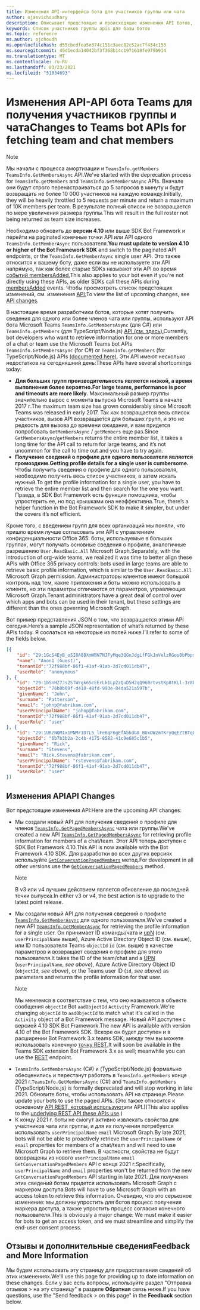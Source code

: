 ```yaml
---
title: Изменения API-интерфейса бота для участников группы или чата
author: ojasvichoudhary
description: Описывает предстоящие и происходящие изменения API ботов, используемых для искания членов групп и чатов
keywords: Список участников группы apis для базы ботов
ms.topic: reference
ms.author: ojchoudh
ms.openlocfilehash: d55cbcdfea5e374c151c3eec82c52ac7f434c153
ms.sourcegitcommit: 49d1ecda14042bf3f368b14c1971618fe979b914
ms.translationtype: MT
ms.contentlocale: ru-RU
ms.lasthandoff: 03/23/2021
ms.locfileid: "51034693"
---
```

# <a name="changes-to-teams-bot-apis-for-fetching-team-and-chat-members"></a><span data-ttu-id="16633-104">Изменения API-API бота Teams для получения участников группы и чата</span><span class="sxs-lookup"><span data-stu-id="16633-104">Changes to Teams bot APIs for fetching team and chat members</span></span>

>[!NOTE]
> <span data-ttu-id="16633-105">Мы начали с процесса амортизации и `TeamsInfo.getMembers` `TeamsInfo.GetMembersAsync` API.</span><span class="sxs-lookup"><span data-stu-id="16633-105">We've started with the deprecation process for `TeamsInfo.getMembers` and `TeamsInfo.GetMembersAsync` APIs.</span></span> <span data-ttu-id="16633-106">Вначале они будут строго перенастраиваться до 5 запросов в минуту и будут возвращать не более 10 000 участников на каждую команду.</span><span class="sxs-lookup"><span data-stu-id="16633-106">Initially, they will be heavily throttled to 5 requests per minute and return a maximum of 10K members per team.</span></span> <span data-ttu-id="16633-107">В результате полный список не возвращается по мере увеличения размера группы.</span><span class="sxs-lookup"><span data-stu-id="16633-107">This will result in the full roster not being returned as team size increases.</span></span> 
> 
> <span data-ttu-id="16633-108">Необходимо обновить до **версии 4.10** или выше SDK Bot Framework и перейти на paginated конечные точки API или API одного `TeamsInfo.GetMemberAsync` пользователя.</span><span class="sxs-lookup"><span data-stu-id="16633-108">**You must update to version 4.10 or higher of the Bot Framework SDK** and switch to the paginated API endpoints, or the `TeamsInfo.GetMemberAsync` single user API.</span></span> <span data-ttu-id="16633-109">Это также относится к вашему боту, даже если вы не используете эти API напрямую, так как более старые SDKs называют эти API во время [событий membersAdded.](../bots/how-to/conversations/subscribe-to-conversation-events.md#team-members-added)</span><span class="sxs-lookup"><span data-stu-id="16633-109">This also applies to your bot even if you're not directly using these APIs, as older SDKs call these APIs during [membersAdded](../bots/how-to/conversations/subscribe-to-conversation-events.md#team-members-added) events.</span></span> <span data-ttu-id="16633-110">Чтобы просмотреть список предстоящих изменений, см. изменения [API.](team-chat-member-api-changes.md#api-changes)</span><span class="sxs-lookup"><span data-stu-id="16633-110">To view the list of upcoming changes, see [API changes](team-chat-member-api-changes.md#api-changes).</span></span> 

<span data-ttu-id="16633-111">В настоящее время разработчики ботов, которые хотят получить сведения для одного или более членов чата или группы, используют API бота Microsoft Teams `TeamsInfo.GetMembersAsync` (для C#) или `TeamsInfo.getMembers` (для TypeScript/Node.js) [API (см. здесь).](../bots/how-to/get-teams-context.md#fetching-the-roster-or-user-profile)</span><span class="sxs-lookup"><span data-stu-id="16633-111">Currently, bot developers who want to retrieve information for one or more members of a chat or team use the Microsoft Teams bot APIs `TeamsInfo.GetMembersAsync` (for C#) or `TeamsInfo.getMembers` (for TypeScript/Node.js) APIs [(documented here)](../bots/how-to/get-teams-context.md#fetching-the-roster-or-user-profile).</span></span> <span data-ttu-id="16633-112">Эти API имеют несколько недостатков на сегодняшний день:</span><span class="sxs-lookup"><span data-stu-id="16633-112">These APIs have several shortcomings today:</span></span>

* <span data-ttu-id="16633-113">**Для больших групп производительность является низкой, а время выполнения более вероятно.**</span><span class="sxs-lookup"><span data-stu-id="16633-113">**For large teams, performance is poor and timeouts are more likely.**</span></span> <span data-ttu-id="16633-114">Максимальный размер группы значительно вырос с момента выпуска Microsoft Teams в начале 2017 г.</span><span class="sxs-lookup"><span data-stu-id="16633-114">The maximum team size has grown considerably since Microsoft Teams was released in early 2017.</span></span> <span data-ttu-id="16633-115">Так как возвращается весь список участников, вызов API возвращается для больших групп, и это не редкость для вызова до времени ожидания, и вам придется попробовать `GetMembersAsync` / `getMembers` еще раз.</span><span class="sxs-lookup"><span data-stu-id="16633-115">Since `GetMembersAsync`/`getMembers` returns the entire member list, it takes a long time for the API call to return for large teams, and it’s not uncommon for the call to time out and you have to try again.</span></span>
* <span data-ttu-id="16633-116">**Получение сведений о профиле для одного пользователя является громоздким.**</span><span class="sxs-lookup"><span data-stu-id="16633-116">**Getting profile details for a single user is cumbersome.**</span></span> <span data-ttu-id="16633-117">Чтобы получить сведения о профиле для одного пользователя, необходимо получить весь список участников, а затем искать нужный.</span><span class="sxs-lookup"><span data-stu-id="16633-117">To get the profile information for a single user, you have to retrieve the entire member list and then search for the one you want.</span></span> <span data-ttu-id="16633-118">Правда, в SDK Bot Framework есть функция помощника, чтобы упростерить ее, но под крышками она неэффективна.</span><span class="sxs-lookup"><span data-stu-id="16633-118">True, there’s a helper function in the Bot Framework SDK to make it simpler, but under the covers it’s not efficient.</span></span>

<span data-ttu-id="16633-119">Кроме того, с введением групп для всех организаций мы поняли, что пришло время лучше согласовать эти API с управлением конфиденциальности Office 365: боты, используемые в больших группах, могут получать основные сведения о профиле, аналогичные разрешению `User.ReadBasic.All` Microsoft Graph.</span><span class="sxs-lookup"><span data-stu-id="16633-119">Separately, with the introduction of org-wide teams, we realized it was time to better align these APIs with Office 365 privacy controls: bots used in large teams are able to retrieve basic profile information, which is similar to the `User.ReadBasic.All` Microsoft Graph permission.</span></span> <span data-ttu-id="16633-120">Администраторы клиентов имеют большой контроль над тем, какие приложения и боты можно использовать в клиенте, но эти параметры отличаются от параметров, управляющих Microsoft Graph.</span><span class="sxs-lookup"><span data-stu-id="16633-120">Tenant administrators have a great deal of control over which apps and bots can be used in their tenant, but these settings are different than the ones governing Microsoft Graph.</span></span>

<span data-ttu-id="16633-121">Вот пример представления JSON о том, что возвращается этими API сегодня.</span><span class="sxs-lookup"><span data-stu-id="16633-121">Here’s a sample JSON representation of what’s returned by these APIs today.</span></span> <span data-ttu-id="16633-122">Я сослаться на некоторые из полей ниже.</span><span class="sxs-lookup"><span data-stu-id="16633-122">I’ll refer to some of the fields below.</span></span>

```json
[{
    "id": "29:1GcS4EyB_oSI8A88XmWBN7NJFyMqe3QGnJdgLfFGkJnVelzRGos0bPbpsfJjcbAD22bmKc4GMbrY2g4JDrrA8vM06X1-cHHle4zOE6U4ttcc",
    "name": "Anon1 (Guest)",
    "tenantId":"72f988bf-86f1-41af-91ab-2d7cd011db47",
    "userRole": "anonymous"
}, {
    "id": "29:1bSnHZ7Js2STWrgk6ScEErLk1Lp2zQuD5H2qQ960rtvstKp8tKLl-3r8b6DoW0QxZimuTxk_kupZ1DBMpvIQQUAZL-PNj0EORDvRZXy8kvWk",
    "objectId": "76b0b09f-d410-48fd-993e-84da521a597b",
    "givenName": "John",
    "surname": "Patterson",
    "email": "johnp@fabrikam.com",
    "userPrincipalName": "johnp@fabrikam.com",
    "tenantId":"72f988bf-86f1-41af-91ab-2d7cd011db47",
    "userRole": "user"
}, {
    "id": "29:1URzNQM1x1PNMr1D7L5_lFe6qF6gEfAbkdG8_BUxOW2mTKryQqEZtBTqDt10-MghkzjYDuUj4KG6nvg5lFAyjOLiGJ4jzhb99WrnI7XKriCs",
    "objectId": "6b7b3b2a-2c4b-4175-8582-41c9e685c1b5",
    "givenName": "Rick",
    "surname": "Stevens",
    "email": "Rick.Stevens@fabrikam.com",
    "userPrincipalName": "rstevens@fabrikam.com",
    "tenantId":"72f988bf-86f1-41af-91ab-2d7cd011db47",
    "userRole": "user"
}]
```

## <a name="api-changes"></a><span data-ttu-id="16633-123">Изменения API</span><span class="sxs-lookup"><span data-stu-id="16633-123">API Changes</span></span>
<span data-ttu-id="16633-124">Вот предстоящие изменения API:</span><span class="sxs-lookup"><span data-stu-id="16633-124">Here are the upcoming API changes:</span></span>

* <span data-ttu-id="16633-125">Мы создали новый API для получения сведений о профиле для членов [`TeamsInfo.GetPagedMembersAsync`](../bots/how-to/get-teams-context.md#fetching-the-roster-or-user-profile) чата или группы.</span><span class="sxs-lookup"><span data-stu-id="16633-125">We've created a new API [`TeamsInfo.GetPagedMembersAsync`](../bots/how-to/get-teams-context.md#fetching-the-roster-or-user-profile) for retrieving profile information for members of a chat/team.</span></span> <span data-ttu-id="16633-126">Этот API теперь доступен с SDK Bot Framework 4.10.</span><span class="sxs-lookup"><span data-stu-id="16633-126">This API is now available with the Bot Framework 4.10 SDK.</span></span> <span data-ttu-id="16633-127">Для разработки во всех других версиях используйте [`GetConversationPagedMembers`](/dotnet/api/microsoft.bot.connector.conversationsextensions.getconversationpagedmembersasync?view=botbuilder-dotnet-stable&preserve-view=true) метод.</span><span class="sxs-lookup"><span data-stu-id="16633-127">For development in all other versions use the [`GetConversationPagedMembers`](/dotnet/api/microsoft.bot.connector.conversationsextensions.getconversationpagedmembersasync?view=botbuilder-dotnet-stable&preserve-view=true) method.</span></span> 
  > [!NOTE]
  > <span data-ttu-id="16633-128">В v3 или v4 лучшим действием является обновление до последней точки выпуска.</span><span class="sxs-lookup"><span data-stu-id="16633-128">In either v3 or v4, the best action is to upgrade to the latest point release.</span></span> 
* <span data-ttu-id="16633-129">Мы создали новый API для получения сведений о профиле [`TeamsInfo.GetMemberAsync`](../bots/how-to/get-teams-context.md#get-single-member-details) для одного пользователя.</span><span class="sxs-lookup"><span data-stu-id="16633-129">We've created a new API [`TeamsInfo.GetMemberAsync`](../bots/how-to/get-teams-context.md#get-single-member-details) for retrieving the profile information for a single user.</span></span> <span data-ttu-id="16633-130">Он принимает ID команды/чата и [upN](https://docs.microsoft.com/windows/win32/ad/naming-properties#userprincipalname) (см. `userPrincipalName` выше), Azure Active Directory Object ID (см. выше), или ID пользователя Teams  `objectId`  `id` (см. выше) в качестве параметров и возвращает сведения о профиле для этого пользователя.</span><span class="sxs-lookup"><span data-stu-id="16633-130">It takes the ID of the team/chat and a [UPN](https://docs.microsoft.com/windows/win32/ad/naming-properties#userprincipalname) (`userPrincipalName`, *see above*), Azure Active Directory Object ID (`objectId`, *see above*), or the Teams user ID (`id`, *see above*) as parameters and returns the profile information for that user.</span></span> 
  > [!NOTE]
  > <span data-ttu-id="16633-131">Мы меняемся в соответствие с тем, что оно называется в объекте сообщения `objectId` Bot `aadObjectId` `Activity` Framework.</span><span class="sxs-lookup"><span data-stu-id="16633-131">We're changing `objectId` to `aadObjectId` to match what it's called in the `Activity` object of a Bot Framework message.</span></span> <span data-ttu-id="16633-132">Новый API доступен с версией 4.10 SDK Bot Framework.</span><span class="sxs-lookup"><span data-stu-id="16633-132">The new API is available with version 4.10 of the Bot Framework SDK.</span></span> <span data-ttu-id="16633-133">Вскоре он будет доступен и в расширении Bot Framework 3.x teams SDK; между тем вы можете использовать конечную [точку REST.](../bots/how-to/get-teams-context.md?get-single-member-details)</span><span class="sxs-lookup"><span data-stu-id="16633-133">It will soon be available in the Teams SDK extension Bot Framework 3.x as well; meanwhile you can use the [REST](../bots/how-to/get-teams-context.md?get-single-member-details) endpoint.</span></span>
* <span data-ttu-id="16633-134">`TeamsInfo.GetMembersAsync` (C#) и (TypeScript/Node.js) формально обесценились и перестанут работать в `TeamsInfo.getMembers` конце 2021 г.</span><span class="sxs-lookup"><span data-stu-id="16633-134">`TeamsInfo.GetMembersAsync` (C#) and `TeamsInfo.getMembers` (TypeScript/Node.js) is formally deprecated and will stop working in late 2021.</span></span> <span data-ttu-id="16633-135">Обновите боты, чтобы использовать API на странице.</span><span class="sxs-lookup"><span data-stu-id="16633-135">Please update your bots to use the paged APIs.</span></span> <span data-ttu-id="16633-136">(Это также относится к основному [API REST, который используют](../bots/how-to/get-teams-context.md)эти API.)</span><span class="sxs-lookup"><span data-stu-id="16633-136">(This also applies to the [underlying REST API these APIs use](../bots/how-to/get-teams-context.md).)</span></span>
* <span data-ttu-id="16633-137">К концу 2021 г. боты не смогут активно извлекать свойства для участников чата или группы, и для их получения потребуется использовать `userPrincipalName` `email` Microsoft Graph.</span><span class="sxs-lookup"><span data-stu-id="16633-137">By late 2021, bots will not be able to proactively retrieve the `userPrincipalName` or `email` properties for members of a chat/team and will need to use Microsoft Graph to retrieve them.</span></span> <span data-ttu-id="16633-138">В частности, свойства не будут возвращены из нового `userPrincipalName` `email` `GetConversationPagedMembers` API с конца 2021 г.</span><span class="sxs-lookup"><span data-stu-id="16633-138">Specifically, `userPrincipalName` and `email` properties won't be returned from the new `GetConversationPagedMembers` API starting in late 2021.</span></span> <span data-ttu-id="16633-139">Для получения этих сведений ботам придется использовать Microsoft Graph с маркером доступа.</span><span class="sxs-lookup"><span data-stu-id="16633-139">Bots will have to use Microsoft Graph with an access token to retrieve this information.</span></span> <span data-ttu-id="16633-140">Очевидно, что это серьезное изменение: мы должны упростить для ботов процесс получения маркера доступа, а также упростить процесс согласия конечного пользователя.</span><span class="sxs-lookup"><span data-stu-id="16633-140">This is obviously a major change: We must make it easier for bots to get an access token, and we must streamline and simplify the end-user consent process.</span></span>

## <a name="feedback-and-more-information"></a><span data-ttu-id="16633-141">Отзывы и дополнительные сведения</span><span class="sxs-lookup"><span data-stu-id="16633-141">Feedback and More Information</span></span>
<span data-ttu-id="16633-142">Мы будем использовать эту страницу для предоставления сведений об этих изменениях.</span><span class="sxs-lookup"><span data-stu-id="16633-142">We'll use this page for providing up to date information on these changes.</span></span> <span data-ttu-id="16633-143">Если у вас есть вопросы, используйте раздел "Отправка отзывов > на эту страницу" в разделе **Обратная** связь ниже.</span><span class="sxs-lookup"><span data-stu-id="16633-143">If you have questions, use the "Send feedback > on this page" in the **Feedback** section below.</span></span> 
